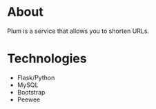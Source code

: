 # About
Plum is a service that allows you to shorten URLs.

# Technologies
- Flask/Python
- MySQL
- Bootstrap
- Peewee
